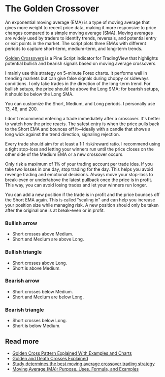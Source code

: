 # The Golden Crossover

An exponential moving average (EMA) is a type of moving average that gives more weight to recent price data, making it more responsive to price changes compared to a simple moving average (SMA). Moving averages are widely used by traders to identify trends, reversals, and potential entry or exit points in the market. The script plots three EMAs with different periods to capture short-term, medium-term, and long-term trends.

[Golden Crossovers](./GoldenCrossover.pine) is a Pine Script indicator for TradingView that highlights potential bullish and bearish signals based on moving average crossovers.

I mainly use this strategy on 5-minute Forex charts. It performs well in trending markets but can give false signals during choppy or sideways conditions. I only take trades in the direction of the long-term trend. For bullish setups, the price should be above the Long SMA; for bearish setups, it should be below the Long SMA.

You can customize the Short, Medium, and Long periods. I personally use 13, 48, and 200.

I don't recommend entering a trade immediately after a crossover. It's better to watch how the price reacts. The safest entry is when the price pulls back to the Short EMA and bounces off it—ideally with a candle that shows a long wick against the trend direction, signaling rejection.

Every trade should aim for at least a 1:1 risk/reward ratio. I recommend using a tight stop-loss and letting your winners run until the price closes on the other side of the Medium EMA or a new crossover occurs.

Only risk a maximum of 1% of your trading account per trade idea. If you take two losses in one day, stop trading for the day. This helps you avoid revenge trading and emotional decisions. Always move your stop-loss to break-even or under/above the latest pullback once the price is in profit. This way, you can avoid losing trades and let your winners run longer.

You can add a new position if the trade is in profit and the price bounces off the Short EMA again. This is called "scaling in" and can help you increase your position size while managing risk. A new position should only be taken after the original one is at break-even or in profit.

### Bullish arrow

- Short crosses above Medium.
- Short and Medium are above Long.

### Bullish triangle

- Short crosses above Long.
- Short is above Medium.

### Bearish arrow

- Short crosses below Medium.
- Short and Medium are below Long.

### Bearish triangle

- Short crosses below Long.
- Short is below Medium.

## Read more

- [Golden Cross Pattern Explained With Examples and Charts](https://www.investopedia.com/terms/g/goldencross.asp)
- [Golden and Death Crosses Explained](https://finance.yahoo.com/news/golden-death-crosses-explained-080044428.html)
- [Study determines the best moving average crossover trading strategy](https://finance.yahoo.com/news/study-determines-best-moving-average-195042216.html)
- [Moving Average (MA): Purpose, Uses, Formula, and Examples](https://www.investopedia.com/terms/m/movingaverage.asp)